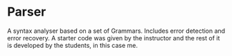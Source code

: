 Parser
======
A syntax analyser based on a set of Grammars. Includes error detection and error recovery. A starter code was given by the instructor and the rest of it is developed by the students, in this case me.



